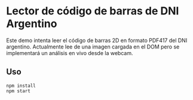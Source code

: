 # Lector de código de barras de DNI Argentino
Este demo intenta leer el código de barras 2D en formato PDF417 del DNI argentino. Actualmente lee de una imagen cargada en el DOM pero se implementará un análisis en vivo desde la webcam.

## Uso
```
npm install
npm start
```
